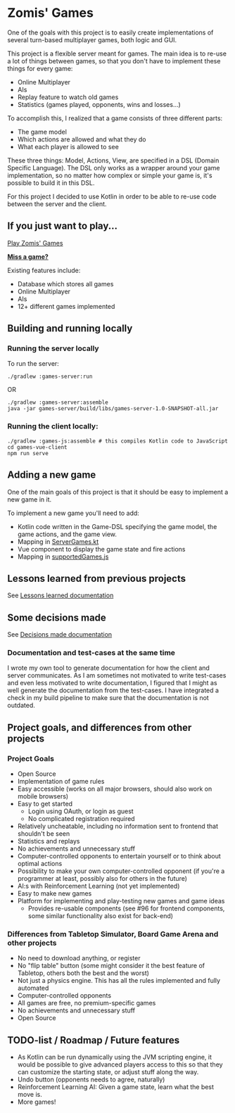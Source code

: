 # Zomis' Games

One of the goals with this project is to easily create implementations of several turn-based multiplayer games, both logic and GUI.

This project is a flexible server meant for games. The main idea is to re-use a lot of things between games, so that you don't have to implement these things for every game:

- Online Multiplayer
- AIs
- Replay feature to watch old games
- Statistics (games played, opponents, wins and losses...)

To accomplish this, I realized that a game consists of three different parts:

- The game model
- Which actions are allowed and what they do
- What each player is allowed to see

These three things: Model, Actions, View, are specified in a DSL (Domain Specific Language). The DSL only works as a wrapper around your game implementation, so no matter how complex or simple your game is, it's possible to build it in this DSL.

For this project I decided to use Kotlin in order to be able to re-use code between the server and the client.

## If you just want to play...

[Play Zomis' Games](https://games.zomis.net)

[**Miss a game?**](https://github.com/Zomis/Games/issues/5)

Existing features include:

- Database which stores all games
- Online Multiplayer
- AIs
- 12+ different games implemented

## Building and running locally

### Running the server locally

To run the server:

    ./gradlew :games-server:run

OR

    ./gradlew :games-server:assemble
    java -jar games-server/build/libs/games-server-1.0-SNAPSHOT-all.jar

### Running the client locally:

    ./gradlew :games-js:assemble # this compiles Kotlin code to JavaScript
    cd games-vue-client
    npm run serve

## Adding a new game

One of the main goals of this project is that it should be easy to implement a new game in it.

To implement a new game you'll need to add:

- Kotlin code written in the Game-DSL specifying the game model, the game actions, and the game view.
- Mapping in [ServerGames.kt](https://github.com/Zomis/Games/blob/master/games-server/src/main/kotlin/net/zomis/games/server2/ServerGames.kt)
- Vue component to display the game state and fire actions
- Mapping in [supportedGames.js](https://github.com/Zomis/Games/blob/master/games-vue-client/src/supportedGames.js)

## Lessons learned from previous projects

See [Lessons learned documentation](https://github.com/Zomis/Games/blob/master/documentation/LESSONS_LEARNED.md)

## Some decisions made

See [Decisions made documentation](https://github.com/Zomis/Games/blob/master/documentation/DECISIONS_MADE.md)

### Documentation and test-cases at the same time

I wrote my own tool to generate documentation for how the client and server communicates. As I am sometimes not motivated to write test-cases and even less motivated to write documentation, I figured that I might as well generate the documentation from the test-cases. I have integrated a check in my build pipeline to make sure that the documentation is not outdated.

## Project goals, and differences from other projects

### Project Goals

- Open Source
- Implementation of game rules
- Easy accessible (works on all major browsers, should also work on mobile browsers)
- Easy to get started
  - Login using OAuth, or login as guest
  - No complicated registration required
- Relatively uncheatable, including no information sent to frontend that shouldn't be seen
- Statistics and replays
- No achievements and unnecessary stuff
- Computer-controlled opponents to entertain yourself or to think about optimal actions
- Possibility to make your own computer-controlled opponent (if you're a programmer at least, possibly also for others in the future)
- AI:s with Reinforcement Learning (not yet implemented)
- Easy to make new games
- Platform for implementing and play-testing new games and game ideas
  - Provides re-usable components (see #96 for frontend components, some similar functionality also exist for back-end)

### Differences from Tabletop Simulator, Board Game Arena and other projects

- No need to download anything, or register
- No "flip table" button (some might consider it the best feature of Tabletop, others both the best and the worst)
- Not just a physics engine. This has all the rules implemented and fully automated
- Computer-controlled opponents
- All games are free, no premium-specific games
- No achievements and unnecessary stuff
- Open Source

## TODO-list / Roadmap / Future features

- As Kotlin can be run dynamically using the JVM scripting engine, it would be possible to give advanced players access to this so that they can customize the starting state, or adjust stuff along the way.
- Undo button (opponents needs to agree, naturally)
- Reinforcement Learning AI: Given a game state, learn what the best move is.
- More games!
